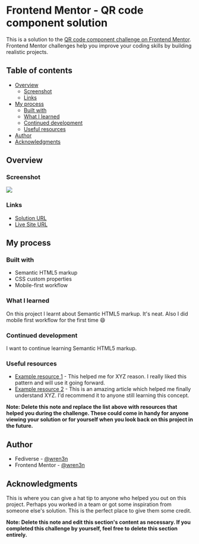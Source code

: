 # Frontend Mentor - QR code component solution

This is a solution to the [QR code component challenge on Frontend Mentor](https://www.frontendmentor.io/challenges/qr-code-component-iux_sIO_H). Frontend Mentor challenges help you improve your coding skills by building realistic projects. 

## Table of contents

- [Overview](#overview)
  - [Screenshot](#screenshot)
  - [Links](#links)
- [My process](#my-process)
  - [Built with](#built-with)
  - [What I learned](#what-i-learned)
  - [Continued development](#continued-development)
  - [Useful resources](#useful-resources)
- [Author](#author)
- [Acknowledgments](#acknowledgments)

## Overview

### Screenshot

![](./screenshot.jpg)


### Links

- [Solution URL](https://your-solution-url.com)
- [Live Site URL](https://frontendmentor-projects-tawny.vercel.app/qr-code-component-main/)

## My process

### Built with

- Semantic HTML5 markup
- CSS custom properties
- Mobile-first workflow

### What I learned

On this project I learnt about Semantic HTML5 markup. It's neat. Also I did mobile first workflow for the first time 😄

### Continued development

I want to continue learning Semantic HTML5 markup.

### Useful resources

- [Example resource 1](https://www.example.com) - This helped me for XYZ reason. I really liked this pattern and will use it going forward.
- [Example resource 2](https://www.example.com) - This is an amazing article which helped me finally understand XYZ. I'd recommend it to anyone still learning this concept.

**Note: Delete this note and replace the list above with resources that helped you during the challenge. These could come in handy for anyone viewing your solution or for yourself when you look back on this project in the future.**

## Author

- Fediverse - [@wren3n](https://fosstodon.org/@wren3n)
- Frontend Mentor - [@wren3n](https://www.frontendmentor.io/profile/wren3n)

## Acknowledgments

This is where you can give a hat tip to anyone who helped you out on this project. Perhaps you worked in a team or got some inspiration from someone else's solution. This is the perfect place to give them some credit.

**Note: Delete this note and edit this section's content as necessary. If you completed this challenge by yourself, feel free to delete this section entirely.**
